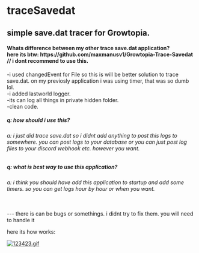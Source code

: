 # traceSavedat
<h2> simple save.dat tracer for Growtopia. </h2> 
<h4> Whats difference between my other trace save.dat application? <br>
  here its btw: https://github.com/maxmanusv1/Growtopia-Trace-Savedat // i dont recommend to use this.</h4>

-i used changedEvent for File so this is will be better solution to trace save.dat. on my previosly application i was using timer, that was so dumb lol. <br>
-i added lastworld logger. <br>
-its can log all things in private hidden folder. <br>
-clean code. <br>

<h5> q: how should i use this? </h5>
<h6>a: i just did trace save.dat so i didnt add anything to post this logs to somewhere. you can post logs to your database or you can just post log files to your discord webhook etc. however you want.</h6>

<h5> q: what is best way to use this application? </h5>
<h6> a: i think you should have add this application to startup and add some timers. so you can get logs hour by hour or when you want. </h6>

<br>
--- there is can be bugs or somethings. i didnt try to fix them. you will need to handle it

here its how works:<br>

<a href="https://gifyu.com/image/S2XaS"><img src="https://s10.gifyu.com/images/123423.md.gif" alt="123423.gif" border="0" /></a>




